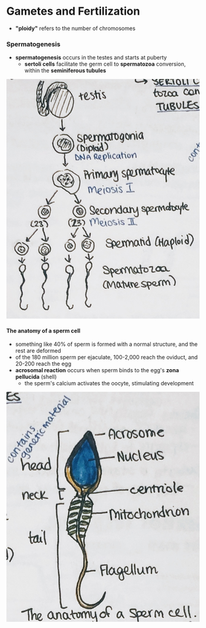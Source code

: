 # Gametes and Fertilization

* **"ploidy"** refers to the number of chromosomes

### Spermatogenesis

* **spermatogenesis** occurs in the testes and starts at puberty
  * **sertoli cells** facilitate the germ cell to **spermatozoa** conversion, within the **seminiferous tubules**

<img src="imgs/spermatogenesis.jpg">

#### The anatomy of a sperm cell

* something like 40% of sperm is formed with a normal structure, and the rest are deformed
* of the 180 million sperm per ejaculate, 100-2,000 reach the oviduct, and 20-200 reach the egg
* **acrosomal reaction** occurs when sperm binds to the egg's **zona pellucida** (shell)
  * the sperm's calcium activates the oocyte, stimulating development

<img src="imgs/sperm-cell-anatomy.jpg">